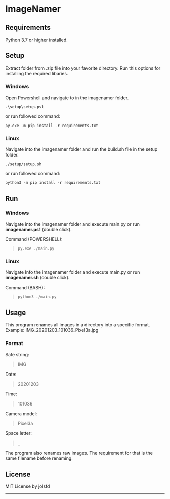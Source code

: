# ImageNamer

## Requirements

Python 3.7 or higher installed.

## Setup

Extract folder from .zip file into your favorite directory.
Run this options for installing the required libaries.

### Windows

Open Powershell and navigate to in the imagenamer folder.

```
.\setup\setup.ps1
```

or run followed command:

```
py.exe -m pip install -r requirements.txt
```

### Linux

Navigate into the imagenamer folder and run the build.sh file in the setup folder.

```
./setup/setup.sh
```

or run followed command:

```
python3 -m pip install -r requirements.txt
```

## Run

### Windows

Navigate into the imagenamer folder and execute main.py or run **imagenamer.ps1** (double click).

Command (POWERSHELL):

> ```
> py.exe ./main.py
> ```

### Linux

Navigate Info the imagenamer folder and execute main.py or run **imagenamer.sh** (couble click).

Command (BASH):

> ```
> python3 ./main.py
> ```

## Usage

This program renames all images in a directory into a specific format.
Example: IMG_20201203_101036_Pixel3a.jpg

### Format

Safe string:

> IMG

Date:

> 20201203

Time:

> 101036

Camera model:

> Pixel3a

Space letter:

> \_

The program also renames raw images. The requirement for that is the same filename before renaming.

## License

MIT License by jolsfd

---
